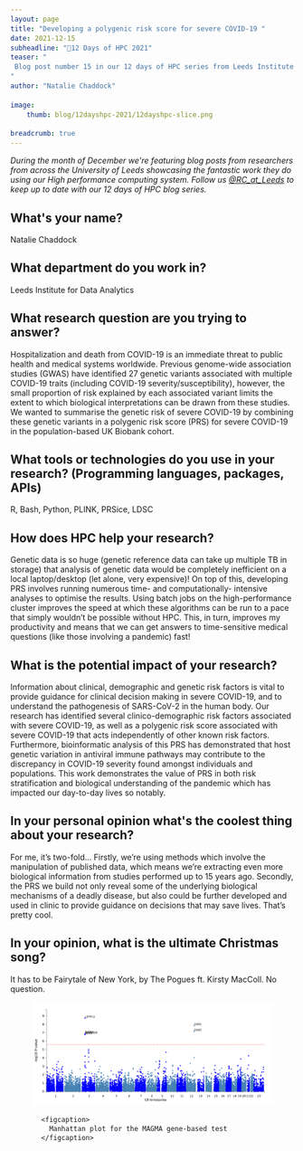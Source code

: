 ```yaml
---
layout: page
title: "Developing a polygenic risk score for severe COVID-19 "
date: 2021-12-15
subheadline: "🎄12 Days of HPC 2021"
teaser: "
 Blog post number 15 in our 12 days of HPC series from Leeds Institute for Data Analytics!
"
author: "Natalie Chaddock"

image:
    thumb: blog/12dayshpc-2021/12dayshpc-slice.png

breadcrumb: true
---
```


_During the month of December we're featuring blog posts from researchers from across the University of Leeds showcasing the fantastic work they do using our High performance computing system. Follow us [@RC_at_Leeds](https://twitter.com/RC_at_leeds) to keep up to date with our 12 days of HPC blog series._

## What's your name?

Natalie Chaddock

## What department do you work in?

Leeds Institute for Data Analytics

## What research question are you trying to answer?

Hospitalization and death from COVID-19 is an immediate threat to public health and medical systems worldwide. Previous genome-wide association studies (GWAS) have identified 27 genetic variants associated with multiple COVID-19 traits (including COVID-19 severity/susceptibility), however, the small proportion of risk explained by each associated variant limits the extent to which biological interpretations can be drawn from these studies. We wanted to summarise the genetic risk of severe COVID-19 by combining these genetic variants in a polygenic risk score (PRS) for severe COVID-19 in the population-based UK Biobank cohort. 

## What tools or technologies do you use in your research? (Programming languages, packages, APIs)

R, Bash, Python, PLINK, PRSice, LDSC

## How does HPC help your research?

Genetic data is so huge (genetic reference data can take up multiple TB in storage) that analysis of genetic data would be completely inefficient on a local laptop/desktop (let alone, very expensive)! On top of this, developing PRS involves running numerous time- and computationally- intensive analyses to optimise the results. Using batch jobs on the high-performance cluster improves the speed at which these algorithms can be run to a pace that simply wouldn’t be possible without HPC. This, in turn, improves my productivity and means that we can get answers to time-sensitive medical questions (like those involving a pandemic) fast!  

## What is the potential impact of your research?

Information about clinical, demographic and genetic risk factors is vital to provide guidance for clinical decision making in severe COVID-19, and to understand the pathogenesis of SARS-CoV-2 in the human body. Our research has identified several clinico-demographic risk factors associated with severe COVID-19, as well as a polygenic risk score associated with severe COVID-19 that acts independently of other known risk factors. Furthermore, bioinformatic analysis of this PRS has demonstrated that host genetic variation in antiviral immune pathways may contribute to the discrepancy in COVID-19 severity found amongst individuals and populations. This work demonstrates the value of PRS in both risk stratification and biological understanding of the pandemic which has impacted our day-to-day lives so notably.  

## In your personal opinion what's the coolest thing about your research?

For me, it’s two-fold... Firstly, we’re using methods which involve the manipulation of published data, which means we’re extracting even more biological information from studies performed up to 15 years ago. Secondly, the PRS we build not only reveal some of the underlying biological mechanisms of a deadly disease, but also could be further developed and used in clinic to provide guidance on decisions that may save lives. That’s pretty cool. 



## In your opinion, what is the ultimate Christmas song?

It has to be Fairytale of New York, by The Pogues ft. Kirsty MacColl. No question.  






  


<figure>
<div class='column' style='display:flex;'>


  <div class='row'>
    <img src="/images/blog/12dayshpc-2021/geneManhattan_FUMA_jobs151802_Natalie_Chaddock.png"
    alt="" />
    
      
      <figcaption>
        Manhattan plot for the MAGMA gene-based test
      </figcaption>    
    
  </div>

</div>

</figure>
